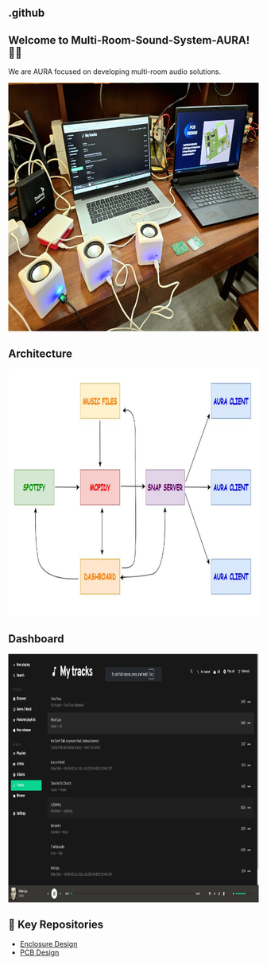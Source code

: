 ## .github

## Welcome to Multi-Room-Sound-System-AURA! 🎵🎼

We are AURA focused on developing multi-room audio solutions. 

<img src="pictures/AURA.jpg" width="800" height="500">

## Architecture
<img src="pictures/architecture.jpg" width="800" height="500">

## Dashboard
<img src="pictures/dashboard.jpg" width="800" height="500">

## 🔗 Key Repositories
- [Enclosure Design](https://github.com/Multi-Room-Sound-System-AURA/Enclosure)
- [PCB Design](https://github.com/Multi-Room-Sound-System-AURA/PCB)

